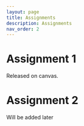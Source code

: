```yaml
---
layout: page
title: Assignments
description: Assignments
nav_order: 2
---
```


# Assignment 1
Released on canvas. 
# Assignment 2
Will be added later
